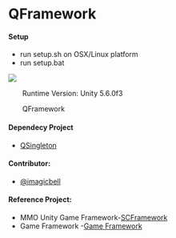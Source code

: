 # QFramework


#### Setup

* run setup.sh on OSX/Linux platform
* run setup.bat

![](./DocRes/1.png)

&emsp;&emsp;Runtime Version: Unity 5.6.0f3<br>

  QFramework

#### Dependecy Project

* [QSingleton](https://github.com/liangxiegame/QSingleton)

#### Contributor:

- [@imagicbell](https://github.com/imagicbell)

#### Reference Project:
* MMO Unity Game Framework-[SCFramework](https://github.com/SnowCold/SCFramework_Engine)
* Game Framework -[Game Framework](https://github.com/GameFramework/GameFramework)